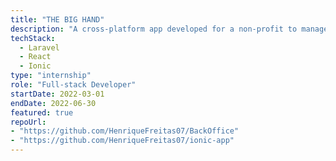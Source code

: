 ```yaml
---
title: "THE BIG HAND"
description: "A cross-platform app developed for a non-profit to manage volunteer efforts."
techStack:
  - Laravel
  - React
  - Ionic
type: "internship"
role: "Full-stack Developer"
startDate: 2022-03-01
endDate: 2022-06-30
featured: true
repoUrl: 
- "https://github.com/HenriqueFreitas07/BackOffice"
- "https://github.com/HenriqueFreitas07/ionic-app"
---
```

